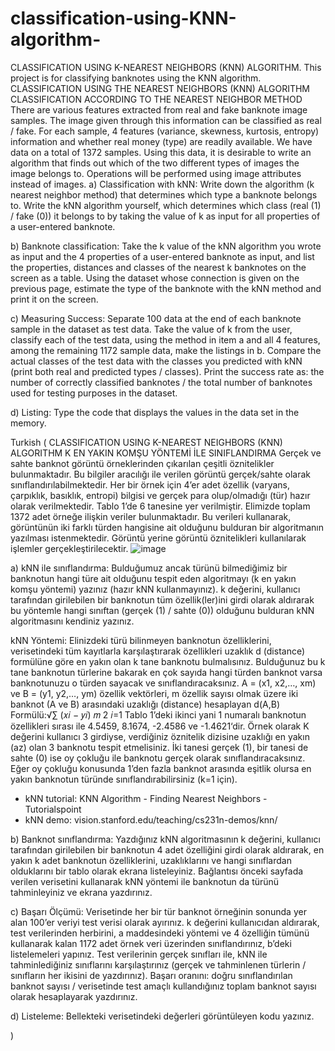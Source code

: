 # classification-using-KNN-algorithm-
 CLASSIFICATION USING K-NEAREST NEIGHBORS (KNN) ALGORITHM. This project is for classifying banknotes using the KNN algorithm.  
 CLASSIFICATION USING THE NEAREST NEIGHBORS (KNN) ALGORITHM CLASSIFICATION ACCORDING TO THE NEAREST NEIGHBOR METHOD
There are various features extracted from real and fake banknote image samples. The image given through this information can be classified as real / fake. For each sample, 4 features (variance, skewness, kurtosis, entropy) information and whether real money (type) are readily available. We have data on a total of 1372 samples. Using this data, it is desirable to write an algorithm that finds out which of the two different types of images the image belongs to. Operations will be performed using image attributes instead of images.
a) Classification with kNN: Write down the algorithm (k nearest neighbor method) that determines which type a banknote belongs to. Write the kNN algorithm yourself, which determines which class (real (1) / fake (0)) it belongs to by taking the value of k as input for all properties of a user-entered banknote.

b) Banknote classification: Take the k value of the kNN algorithm you wrote as input and the 4 properties of a user-entered banknote as input, and list the properties, distances and classes of the nearest k banknotes on the screen as a table. Using the dataset whose connection is given on the previous page, estimate the type of the banknote with the kNN method and print it on the screen.

c) Measuring Success: Separate 100 data at the end of each banknote sample in the dataset as test data. Take the value of k from the user, classify each of the test data, using the method in item a and all 4 features, among the remaining 1172 sample data, make the listings in b. Compare the actual classes of the test data with the classes you predicted with kNN (print both real and predicted types / classes). Print the success rate as: the number of correctly classified banknotes / the total number of banknotes used for testing purposes in the dataset.

d) Listing: Type the code that displays the values in the data set in the memory.

Turkish (
CLASSIFICATION USING K-NEAREST NEIGHBORS (KNN) ALGORITHM 
K EN YAKIN KOMŞU YÖNTEMİ İLE SINIFLANDIRMA 
Gerçek ve sahte banknot görüntü örneklerinden çıkarılan çeşitli öznitelikler bulunmaktadır. Bu 
bilgiler aracılığı ile verilen görüntü gerçek/sahte olarak sınıflandırılabilmektedir. Her bir örnek 
için 4’er adet özellik (varyans, çarpıklık, basıklık, entropi) bilgisi ve gerçek para olup/olmadığı 
(tür) hazır olarak verilmektedir. Tablo 1’de 6 tanesine yer verilmiştir. Elimizde toplam 1372 
adet örneğe ilişkin veriler bulunmaktadır. Bu verileri kullanarak, görüntünün iki farklı türden 
hangisine ait olduğunu bulduran bir algoritmanın yazılması istenmektedir. Görüntü yerine 
görüntü öznitelikleri kullanılarak işlemler gerçekleştirilecektir. ![image](https://user-images.githubusercontent.com/44711182/110475154-93330480-80f1-11eb-8d43-c98b8263218f.png)

a) kNN ile sınıflandırma: Bulduğumuz ancak türünü bilmediğimiz bir banknotun hangi türe 
ait olduğunu tespit eden algoritmayı (k en yakın komşu yöntemi) yazınız (hazır kNN
kullanmayınız). k değerini, kullanıcı tarafından girilebilen bir banknotun tüm özellik(ler)ini 
girdi olarak aldırarak bu yöntemle hangi sınıftan (gerçek (1) / sahte (0)) olduğunu bulduran 
kNN algoritmasını kendiniz yazınız.

kNN Yöntemi: 
Elinizdeki türü bilinmeyen banknotun özelliklerini, verisetindeki tüm kayıtlarla karşılaştırarak 
özellikleri uzaklık d (distance) formülüne göre en yakın olan k tane banknotu bulmalısınız. 
Bulduğunuz bu k tane banknotun türlerine bakarak en çok sayıda hangi türden banknot varsa 
banknotunuzu o türden sayacak ve sınıflandıracaksınız. 
A = (x1, x2,…, xm) ve B = (y1, y2,…, ym) özellik vektörleri, m özellik sayısı olmak üzere iki 
banknot (A ve B) arasındaki uzaklığı (distance) hesaplayan d(A,B) Formülü:√∑ (𝑥𝑖 − 𝑦𝑖)
𝑚 2
𝑖=1
Tablo 1’deki ikinci yani 1 numaralı banknotun özellikleri sırası ile 4.5459, 8.1674, -2.4586 ve 
-1.4621‘dir. 
Örnek olarak K değerini kullanıcı 3 girdiyse, verdiğiniz öznitelik dizisine uzaklığı en yakın (az) 
olan 3 banknotu tespit etmelisiniz. İki tanesi gerçek (1), bir tanesi de sahte (0) ise oy çokluğu 
ile banknotu gerçek olarak sınıflandıracaksınız. Eğer oy çokluğu konusunda 1’den fazla 
banknot arasında eşitlik olursa en yakın banknotun türünde sınıflandırabilirsiniz (k=1 için). 
* kNN tutorial: KNN Algorithm - Finding Nearest Neighbors - Tutorialspoint
* kNN demo: vision.stanford.edu/teaching/cs231n-demos/knn/

b) Banknot sınıflandırma: Yazdığınız kNN algoritmasının k değerini, kullanıcı tarafından 
girilebilen bir banknotun 4 adet özelliğini girdi olarak aldırarak, en yakın k adet banknotun 
özelliklerini, uzaklıklarını ve hangi sınıflardan olduklarını bir tablo olarak ekrana 
listeleyiniz. Bağlantısı önceki sayfada verilen verisetini kullanarak kNN yöntemi ile 
banknotun da türünü tahminleyiniz ve ekrana yazdırınız.

c) Başarı Ölçümü: Verisetinde her bir tür banknot örneğinin sonunda yer alan 100’er veriyi 
test verisi olarak ayırınız. k değerini kullanıcıdan aldırarak, test verilerinden herbirini, a 
maddesindeki yöntemi ve 4 özelliğin tümünü kullanarak kalan 1172 adet örnek veri üzerinden 
sınıflandırınız, b’deki listelemeleri yapınız. Test verilerinin gerçek sınıfları ile, kNN ile 
tahminlediğiniz sınıflarını karşılaştırınız (gerçek ve tahminlenen türlerin / sınıfların her ikisini 
de yazdırınız). Başarı oranını: doğru sınıflandırılan banknot sayısı / verisetinde test amaçlı kullandığınız toplam banknot 
sayısı olarak hesaplayarak yazdırınız.

d) Listeleme: Bellekteki verisetindeki değerleri görüntüleyen kodu yazınız. 

)
